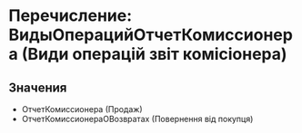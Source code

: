 ﻿# Перечисление: ВидыОперацийОтчетКомиссионера (Види операцій звіт комісіонера)

## Значения

- ОтчетКомиссионера (Продаж)
- ОтчетКомиссионераОВозвратах (Повернення від покупця)

